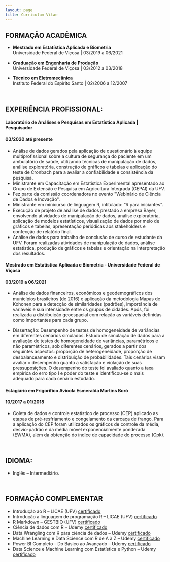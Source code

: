 ```yaml
---
layout: page
title: Curriculum Vitae
---
```

    
          

## FORMAÇÃO ACADÊMICA
     
-  **Mestrado em Estatística Aplicada e Biometria**    
Universidade Federal de Viçosa | 03/2019 a 06/2021

-  **Graduação em Engenharia de Produção**      
Universidade Federal de Viçosa | 03/2012 a 03/2018

-  **Técnico em Eletromecânica**     
Instituto Federal do Espírito Santo | 02/2006 a 12/2007
<br>

##  EXPERIÊNCIA PROFISSIONAL:
      
#### Laboratório de Análises e Pesquisas em Estatística Aplicada | Pesquisador 
#### 03/2020 até presente

- Análise de dados gerados pela aplicação de questionário à equipe multiprofissional sobre a cultura de segurança do paciente em um ambulatório de saúde, utilizando técnicas de manipulação de dados, análise exploratória, construção de gráficos e tabelas e aplicação do teste de Cronbach para a avaliar a confiabilidade e consistência da pesquisa.
- Ministrante em Capacitação em Estatística Experimental apresentado ao Grupo de Extensão e Pesquisa em Agricultura Integrada (GEPAI) da UFV.
- Fez parte da comissão coordenadora no evento "Webinário de Ciência de Dados e Inovação".
- Ministrante em minicurso de linguagem R, intitulado: “R para iniciantes”.
- Execução de projeto de análise de dados prestado a empresa Bayer, envolvendo atividades de manipulação de dados, análise exploratória, aplicação de modelos estatísticos, visualização de dados por meio de gráficos e tabelas, apresentação periódicas aos stakeholders e confecção de relatório final.
- Análise de dados para trabalho de conclusão de curso de estudante da UFV. Foram realizadas atividades de manipulação de dados, análise estatística, produção de gráficos e tabelas e orientação na interpretação dos resultados.

####  Mestrado em Estatística Aplicada e Biometria - Universidade Federal de Viçosa 
#### 03/2019 a 06/2021

- Análise de dados financeiros, econômicos e geodemográficos dos municípios brasileiros (de 2016) e aplicação da metodologia Mapas de Kohonen para a detecção de similaridades (padrões), importância de variáveis e sua intensidade entre os grupos de cidades. Após, foi realizada a distribuição geoespacial com relação as variáveis definidas como importantes para cada grupo.

- Dissertação: Desempenho de testes de homogeneidade de variâncias em diferentes cenários simulados. 
Estudo de simulação de dados para a avaliação de testes de homogeneidade de variâncias, paramétricos e não paramétricos, sob diferentes cenários, gerados a partir dos seguintes aspectos: proporção de heterogeneidade, proporção de desbalanceamento e distribuição de probabilidades. Tais cenários visam avaliar o desempenho quanto a satisfação e violação de suas pressuposições. O desempenho do teste foi avaliado quanto a taxa empírica do erro tipo I e poder do teste e identificou-se o mais adequado para cada cenário estudado. 

#### Estagiário em Frigorífico Avícola Esmeralda Martins Boró 
#### 10/2017 a 01/2018

- Coleta de dados e controle estatístico de processo (CEP) aplicado as etapas de pré-resfriamento e congelamento da carcaça de frango. Para a aplicação do CEP foram utilizados os gráficos de controle da média, desvio-padrão e da média móvel exponencialmente ponderada (EWMA), além da obtenção do índice de capacidade do processo (Cpk).
<br>
      
## IDIOMA:
-  Inglês – Intermediário.      
<br> 

## FORMAÇÃO COMPLEMENTAR

- Introdução ao R – LICAE (UFV)   [certificado](https://drive.google.com/file/d/1_JKdjPCZRuvmmu11ojJIUD20hGMk-Gsf/view)
- Introdução a linguagem de programação R – LICAE (UFV)   [certificado](https://drive.google.com/file/d/18U_vFiFc9QchOZDlLM4qeIWhm05x22gp/view)  
- R Markdown – GESTBIO (UFV)    [certificado](https://drive.google.com/file/d/1t_xEqCWawy1mrmoqi2JsxwXPCl1nqWaR/view)  
- Ciência de dados com R – Udemy    [certificado](https://www.udemy.com/certificate/UC-e53ae412-d0d9-4242-a32f-8bd775e8e280/)
- Data Wrangling com R para ciência de dados – Udemy    [certificado](https://www.udemy.com/certificate/UC-b16bb624-0e87-47bc-a792-92d2c1ffafe4/)
- Machine Learning e Data Science com R de A à Z – Udemy    [certificado](https://www.udemy.com/certificate/UC-702267d2-c92f-4549-b40e-b6ef60be93f7/)
- Power BI Completo - Do Básico ao Avançado – Udemy   [certificado](https://www.udemy.com/certificate/UC-6b141fba-9940-4a23-93b5-dbf5295571f4/)
- Data Science e Machine Learning com Estatística e Python – Udemy    [certificado](https://www.udemy.com/certificate/UC-d2d432a0-cdc5-4d2d-8c3c-6f944bef53f8/)






